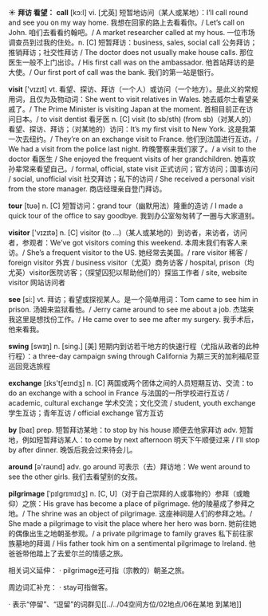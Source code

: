 ☀ <span class="category">**拜访 看望：**</span>
<span class="vocabulary">**call**</span> [kɔ:l] 
<span class="definition">vi. [尤英] 短暂地访问（某人或某地）：</span>I’ll call round and see you on my way home. 我想在回家的路上去看看你。/ Let’s call on John. 咱们去看看约翰吧。/ A market researcher called at my hous. 一位市场调查员到过我的住处。<span class="definition">n. [C] 短暂拜访：</span>business, sales, social call 公务拜访；推销拜访；社交性拜访 / The doctor does not usually make house calls. 那位医生一般不上门出诊。/ His first call was on the ambassador. 他首站拜访的是大使。/ Our first port of call was the bank. 我们的第一站是银行。

<span class="vocabulary">**visit**</span> ['vɪzɪt] 
<span class="definition">vt. 看望、探访、拜访（一个人）或访问（一个地方）。是此义的常规用词，且仅为及物动词：</span>She went to visit relatives in Wales. 她去威尔士看望亲戚了。/ The Prime Minister is visiting Japan at the moment. 首相目前正在访问日本。/ to visit dentist 看牙医 <span class="definition">n. [C] visit (to sb/sth) (from sb)（对某人的）看望、探访、拜访；（对某地的）访问：</span>It’s my first visit to New York. 这是我第一次去纽约。/ They’re on an exchange visit to France. 他们到法国进行互访。/ We had a visit from the police last night. 昨晚警察来我们家了。/ a visit to the doctor 看医生 / She enjoyed the frequent visits of her grandchildren. 她喜欢孙辈常来看望自己。/ formal, official, state visit 正式访问；官方访问；国事访问 / social, unofficial visit 社交拜访；私下的访问 / She received a personal visit from the store manager. 商店经理亲自登门拜访。

<span class="vocabulary">**tour**</span> [tʊə] 
<span class="definition">n. [C] 短暂访问：</span>grand tour（幽默用法）隆重的造访 / I made a quick tour of the office to say goodbye. 我到办公室匆匆转了一圈与大家道别。

<span class="vocabulary">**visitor**</span> ['vɪzɪtə] 
<span class="definition">n. [C] visitor (to ...)（某人或某地的）到访者，来访者，访问者，参观者：</span>We’ve got visitors coming this weekend. 本周末我们有客人来访。/ She’s a frequent visitor to the US. 她经常去美国。/ rare visitor 稀客 / foreign visitor 外宾 / business visitor（尤英）商务访客 / hospital, prison（均尤英）visitor医院访客；（探望囚犯以帮助他们的）探监工作者 / site, website visitor 网站访问者

<span class="vocabulary">**see**</span> [si:] 
<span class="definition">vt. 拜访；看望或探视某人。是一个简单用词：</span>Tom came to see him in prison. 汤姆来监狱看他。/ Jerry came around to see me about a job. 杰瑞来我这里是想找份工作。/ He came over to see me after my surgery. 我手术后，他来看我。

<span class="vocabulary">**swing**</span> [swɪŋ] 
<span class="definition">n. [sing.] [美] 短期内到访若干地方的快速行程（尤指从政者的此种行程）：</span>a three-day campaign swing through California 为期三天的加利福尼亚巡回竞选旅程

<span class="vocabulary">**exchange**</span> [ɪks'tʃeɪndӡ] 
<span class="definition">n. [C] 两国或两个团体之间的人员短期互访、交流：</span>to do an exchange with a school in France 与法国的一所学校进行互访 / academic, cultural exchange 学术交流；文化交流 / student, youth exchange 学生互访；青年互访 / official exchange 官方互访

<span class="vocabulary">**by**</span> [baɪ] 
<span class="definition">prep. 短暂拜访某地：</span>to stop by his house 顺便去他家拜访 <span class="definition">adv. 短暂地，例如短暂拜访某人：</span>to come by next afternoon 明天下午顺便过来 / I’ll stop by after dinner. 晚饭后我会过来待会儿。

<span class="vocabulary">**around**</span> [ə'raʊnd] 
<span class="definition">adv. go around 可表示（去）拜访地：</span>We went around to see the other girls. 我们去看望别的女孩。
           
<span class="vocabulary">**pilgrimage**</span> [ˈpɪlgrɪmɪdʒ]
<span class="definition">n. [C, U]（对于自己崇拜的人或事物的）参拜（或瞻仰）之旅：</span>His grave has become a place of pilgrimage. 他的陵墓成了参拜之地。/ The shrine was an object of pilgrimage. 这座神祠是人们的参拜之地。/ She made a pilgrimage to visit the place where her hero was born. 她前往她的偶像出生之地朝圣参观。/ a private pilgrimage to family graves 私下前往家族墓地的拜谒 / His father took him on a sentimental pilgrimage to Ireland. 他爸爸带他踏上了去爱尔兰的情感之旅。

相关词义延伸：
· pilgrimage还可指（宗教的）朝圣之旅。

周边词汇补充：
· stay可指做客。

· 表示“停留”、“逗留”的词群见[[../../04空间方位/02地点/06在某地 到某地]]
